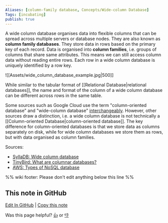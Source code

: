 ```yaml
---
Aliases: [column-family database, Concepts/Wide-column Database]
Tags: [incubating]
publish: true
---
```


A wide column database organises data into flexible columns that can be spread across multiple servers or database nodes. They are also known as **column family databases**. They store data in rows based on the primary key of each record. Data is organised into **column families**, i.e. groups of columns that share same attributes. This means we can still access column data without reading entire rows. Each row in a wide column database is uniquely identified by a row key.

![[Assets/wide_column_database_example.jpg|500]]

While similar to the tabular format of [[Relational Database|relational databases]], the name and format of the column of a wide column database can be different across rows in the same table.

Some sources such as Google Cloud use the term "column-oriented database" and "wide-column database" [interchangeably](https://cloud.google.com/discover/what-is-nosql?hl=en). However, other sources draw a distinction, i.e. a wide column database is not technically a [[Column-oriented Database|column-oriented database]]. The key difference for column-oriented databases is that we store data as columns separately on disk, while for wide column databases we store them as rows, but with data organised as column families.

Sources:
- [SyllaDB: Wide column database](https://www.scylladb.com/glossary/wide-column-database/)
- [TinyBird: What are columnar databases?](https://www.tinybird.co/blog-posts/what-is-a-columnar-database)
- [AWS: Types of NoSQL database](https://docs.aws.amazon.com/whitepapers/latest/choosing-an-aws-nosql-database/types-of-nosql-databases.html)

%% wiki footer: Please don't edit anything below this line %%

## This note in GitHub

<span class="git-footer">[Edit In GitHub](https://github.dev/data-engineering-community/data-engineering-wiki/blob/main/Concepts/Data%20Storage/Wide-column%20Database.md "git-hub-edit-note") | [Copy this note](https://raw.githubusercontent.com/data-engineering-community/data-engineering-wiki/main/Concepts/Data%20Storage/Wide-column%20Database.md "git-hub-copy-note")</span>

<span class="git-footer">Was this page helpful?
[👍](https://tally.so/r/mOaxjk?rating=Yes&url=https://dataengineering.wiki/Concepts/Data%20Storage/Wide-column%20Database) or [👎](https://tally.so/r/mOaxjk?rating=No&url=https://dataengineering.wiki/Concepts/Data%20Storage/Wide-column%20Database)</span>